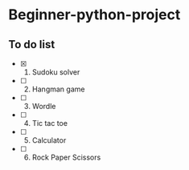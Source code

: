 # Beginner-python-project
## To do list
- [x] 1. Sudoku solver
- [ ] 2. Hangman game
- [ ] 3. Wordle
- [ ] 4. Tic tac toe
- [ ] 5. Calculator
- [ ] 6. Rock Paper Scissors
